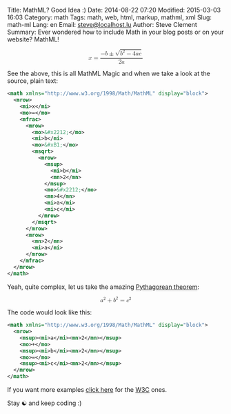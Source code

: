Title: MathML? Good Idea :)
Date: 2014-08-22 07:20
Modified: 2015-03-03 16:03
Category: math
Tags: math, web, html, markup, mathml, xml
Slug: math-ml
Lang: en
Email: steve@localhost.lu
Author: Steve Clement
Summary: Ever wondered how to include Math in your blog posts or on your website? MathML!

<math xmlns="http://www.w3.org/1998/Math/MathML" display="block"> 
  <mrow>
    <mi>x</mi>
    <mo>=</mo>
    <mfrac>
      <mrow>
        <mo>&#x2212;</mo>
        <mi>b</mi>
        <mo>&#xB1;</mo>
        <msqrt>
          <mrow>
            <msup>
              <mi>b</mi>
              <mn>2</mn>
            </msup>
            <mo>&#x2212;</mo>
            <mn>4</mn>
            <mi>a</mi>
            <mi>c</mi>
          </mrow>
        </msqrt>
      </mrow>
      <mrow>
        <mn>2</mn>
        <mi>a</mi>
      </mrow>
    </mfrac>
  </mrow>
</math>

See the above, this is all MathML Magic and when we take a look at the source, plain text:

``` xml
<math xmlns="http://www.w3.org/1998/Math/MathML" display="block">
  <mrow>
    <mi>x</mi>
    <mo>=</mo>
    <mfrac>
      <mrow>
        <mo>&#x2212;</mo>
        <mi>b</mi>
        <mo>&#xB1;</mo>
        <msqrt>
          <mrow>
            <msup>
              <mi>b</mi>
              <mn>2</mn>
            </msup>
            <mo>&#x2212;</mo>
            <mn>4</mn>
            <mi>a</mi>
            <mi>c</mi>
          </mrow>
        </msqrt>
      </mrow>
      <mrow>
        <mn>2</mn>
        <mi>a</mi>
      </mrow>
    </mfrac>
  </mrow>
</math>
```

Yeah, quite complex, let us take the amazing <a href="https://en.wikipedia.org/wiki/Pythagorean_theorem">Pythagorean theorem</a>:

<math xmlns="http://www.w3.org/1998/Math/MathML" display="block"> 
  <mrow>
    <msup><mi>a</mi><mn>2</mn></msup>
    <mo>+</mo>
    <msup><mi>b</mi><mn>2</mn></msup>
    <mo>=</mo>
    <msup><mi>c</mi><mn>2</mn></msup>
  </mrow>
</math>

The code would look like this:

``` xml
<math xmlns="http://www.w3.org/1998/Math/MathML" display="block"> 
  <mrow>
    <msup><mi>a</mi><mn>2</mn></msup>
    <mo>+</mo>
    <msup><mi>b</mi><mn>2</mn></msup>
    <mo>=</mo>
    <msup><mi>c</mi><mn>2</mn></msup>
  </mrow>
</math>
```

If you want more examples <a href="http://www.w3.org/TR/MathML/chapter1.html#intro.example" target="_blank">click here</a> for the <a href="https://en.wikipedia.org/wiki/World_Wide_Web_Consortium" target="_blank">W3C</a> ones.

Stay :yin_yang: and keep coding :)
